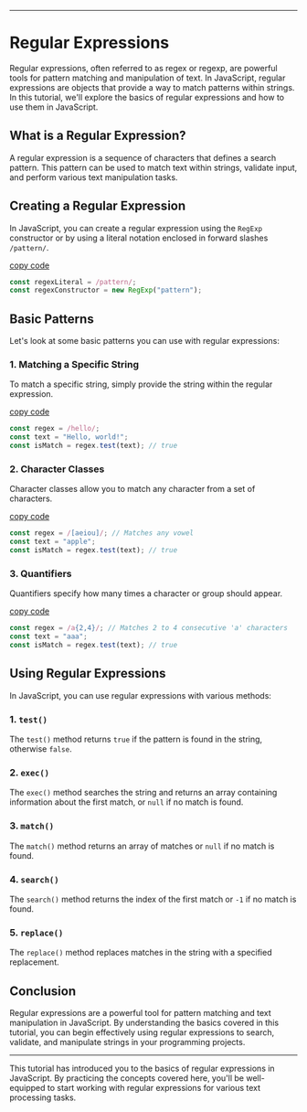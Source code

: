 
---

# Regular Expressions

Regular expressions, often referred to as regex or regexp, are powerful tools for pattern matching and manipulation of text. In JavaScript, regular expressions are objects that provide a way to match patterns within strings. In this tutorial, we'll explore the basics of regular expressions and how to use them in JavaScript.

## What is a Regular Expression?

A regular expression is a sequence of characters that defines a search pattern. This pattern can be used to match text within strings, validate input, and perform various text manipulation tasks.

## Creating a Regular Expression

In JavaScript, you can create a regular expression using the `RegExp` constructor or by using a literal notation enclosed in forward slashes `/pattern/`.

[copy code](www.code1.com)
```javascript
const regexLiteral = /pattern/;
const regexConstructor = new RegExp("pattern");
```

## Basic Patterns

Let's look at some basic patterns you can use with regular expressions:

### 1. Matching a Specific String

To match a specific string, simply provide the string within the regular expression.

[copy code](www.code2.com)
```javascript
const regex = /hello/;
const text = "Hello, world!";
const isMatch = regex.test(text); // true
```

### 2. Character Classes

Character classes allow you to match any character from a set of characters.

[copy code](www.code3.com)
```javascript
const regex = /[aeiou]/; // Matches any vowel
const text = "apple";
const isMatch = regex.test(text); // true
```

### 3. Quantifiers

Quantifiers specify how many times a character or group should appear.

[copy code](www.code4.com)
```javascript
const regex = /a{2,4}/; // Matches 2 to 4 consecutive 'a' characters
const text = "aaa";
const isMatch = regex.test(text); // true
```

## Using Regular Expressions

In JavaScript, you can use regular expressions with various methods:

### 1. `test()`

The `test()` method returns `true` if the pattern is found in the string, otherwise `false`.

### 2. `exec()`

The `exec()` method searches the string and returns an array containing information about the first match, or `null` if no match is found.

### 3. `match()`

The `match()` method returns an array of matches or `null` if no match is found.

### 4. `search()`

The `search()` method returns the index of the first match or `-1` if no match is found.

### 5. `replace()`

The `replace()` method replaces matches in the string with a specified replacement.

## Conclusion

Regular expressions are a powerful tool for pattern matching and text manipulation in JavaScript. By understanding the basics covered in this tutorial, you can begin effectively using regular expressions to search, validate, and manipulate strings in your programming projects.

---

This tutorial has introduced you to the basics of regular expressions in JavaScript. By practicing the concepts covered here, you'll be well-equipped to start working with regular expressions for various text processing tasks.